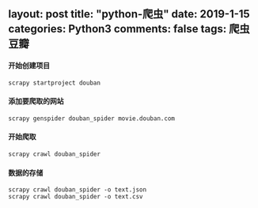 ﻿layout: post
title: "python-爬虫"
date: 2019-1-15 
categories: Python3
comments: false
tags: 爬虫豆瓣
---

#### 开始创建项目
```
scrapy startproject douban
```
#### 添加要爬取的网站
```
scrapy genspider douban_spider movie.douban.com
```
#### 开始爬取
```
scrapy crawl douban_spider
```
#### 数据的存储
```
scrapy crawl douban_spider -o text.json
scrapy crawl douban_spider -o text.csv
```


